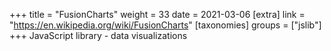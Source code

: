+++
title = "FusionCharts"
weight = 33
date = 2021-03-06
[extra]
link = "https://en.wikipedia.org/wiki/FusionCharts"
[taxonomies]
groups = ["jslib"]
+++
JavaScript library - data visualizations


